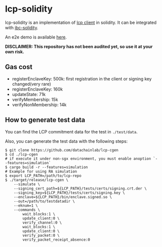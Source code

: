 # lcp-solidity

lcp-solidity is an implementation of [lcp client](https://docs.lcp.network/protocol/lcp-client) in solidity. It can be integrated with [ibc-solidity](https://github.com/hyperledger-labs/yui-ibc-solidity).

An e2e demo is available [here](https://github.com/datachainlab/cosmos-ethereum-ibc-lcp).

**DISCLAIMER: This repository has not been audited yet, so use it at your own risk.**

## Gas cost

- registerEnclaveKey: 500k: first registration in the client or signing key changed(very rare)
- registerEnclaveKey: 160k
- updateState: 71k
- verifyMembership: 15k
- verifyNonMembership: 14k

## How to generate test data

You can find the LCP commitment data for the test in `./test/data`.

Also, you can generate the test data with the following steps:
```
$ git clone https://github.com/datachainlab/lcp-cgen
$ cd ./lcp-cgen
# if execute it under non-sgx environment, you must enable anoption `--features=simulation`
$ cargo build -r --features=simulation
# Example for using RA simulation
$ export LCP_PATH=/path/to/lcp-repo
$ ./target/release/lcp-cgen \
    --simulate \
    --signing_cert_path=${LCP_PATH}/tests/certs/signing.crt.der \
    --signing_key=${LCP_PATH}/tests/certs/signing.key \
    --enclave=${LCP_PATH}/bin/enclave.signed.so \
    --out=/path/to/testdatadir \
    --eknum=1 \
    --commands \
        wait_blocks:1 \
        update_client:0 \
        verify_channel:0 \
        wait_blocks:1 \
        update_client:0 \
        verify_packet:0 \
        verify_packet_receipt_absence:0
```
